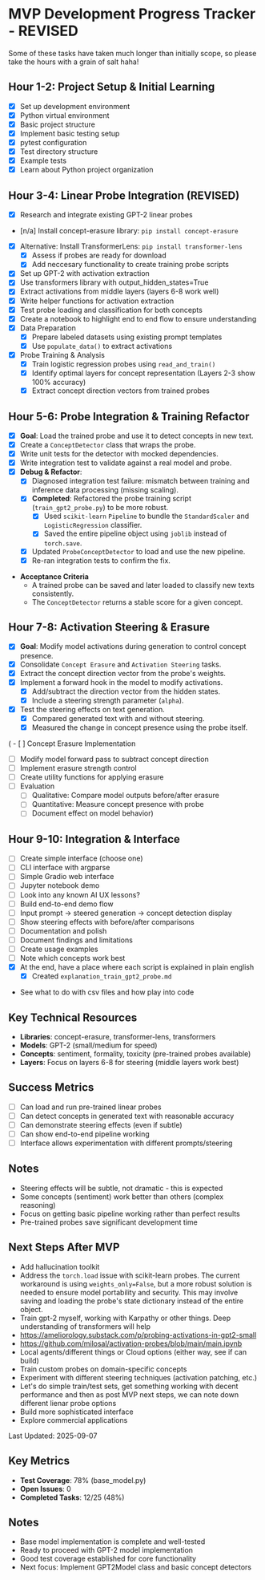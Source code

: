 # MVP Development Progress Tracker - REVISED

Some of these tasks have taken much longer than initially scope, so 
please take the hours with a grain of salt haha!

## Hour 1-2: Project Setup & Initial Learning 
- [x] Set up development environment
 - [x] Python virtual environment
 - [x] Basic project structure
- [x] Implement basic testing setup
 - [x] pytest configuration
 - [x] Test directory structure
 - [x] Example tests
- [x] Learn about Python project organization

## Hour 3-4: Linear Probe Integration (REVISED)
- [x] Research and integrate existing GPT-2 linear probes
 - [n/a] Install concept-erasure library: `pip install concept-erasure`
 - [x] Alternative: Install TransformerLens: `pip install transformer-lens`
   - [x] Assess if probes are ready for download
   - [x] Add neccesary functionality to create training probe scripts
- [x] Set up GPT-2 with activation extraction
 - [x] Use transformers library with output_hidden_states=True
 - [x] Extract activations from middle layers (layers 6-8 work well)
 - [x] Write helper functions for activation extraction
- [x] Test probe loading and classification for both concepts
- [x] Create a notebook to highlight end to end flow to ensure understanding
 - [x] Data Preparation
   - [x] Prepare labeled datasets using existing prompt templates
   - [x] Use `populate_data()` to extract activations
 - [x] Probe Training & Analysis
   - [x] Train logistic regression probes using `read_and_train()`
   - [x] Identify optimal layers for concept representation (Layers 2-3 show 100% accuracy)
   - [x] Extract concept direction vectors from trained probes

## Hour 5-6: Probe Integration & Training Refactor
- [x] **Goal**: Load the trained probe and use it to detect concepts in new text.
- [x] Create a `ConceptDetector` class that wraps the probe.
- [x] Write unit tests for the detector with mocked dependencies.
- [x] Write integration test to validate against a real model and probe.
- [x] **Debug & Refactor**:
    - [x] Diagnosed integration test failure: mismatch between training and inference data processing (missing scaling).
    - [x] **Completed**: Refactored the probe training script (`train_gpt2_probe.py`) to be more robust.
        - [x] Used `scikit-learn` `Pipeline` to bundle the `StandardScaler` and `LogisticRegression` classifier.
        - [x] Saved the entire pipeline object using `joblib` instead of `torch.save`.
    - [x] Updated `ProbeConceptDetector` to load and use the new pipeline.
    - [x] Re-ran integration tests to confirm the fix.

* __Acceptance Criteria__
  - A trained probe can be saved and later loaded to classify new texts consistently.
  - The `ConceptDetector` returns a stable score for a given concept.

## Hour 7-8: Activation Steering & Erasure
- [x] **Goal**: Modify model activations during generation to control concept presence.
- [x] Consolidate `Concept Erasure` and `Activation Steering` tasks.
- [x] Extract the concept direction vector from the probe's weights.
- [x] Implement a forward hook in the model to modify activations.
  - [x] Add/subtract the direction vector from the hidden states.
  - [x] Include a steering strength parameter (`alpha`).
- [x] Test the steering effects on text generation.
  - [x] Compared generated text with and without steering.
  - [x] Measured the change in concept presence using the probe itself.

( - [ ] Concept Erasure Implementation
   - [ ] Modify model forward pass to subtract concept direction
   - [ ] Implement erasure strength control
   - [ ] Create utility functions for applying erasure
 - [ ] Evaluation
   - [ ] Qualitative: Compare model outputs before/after erasure
   - [ ] Quantitative: Measure concept presence with probe
   - [ ] Document effect on model behavior)

## Hour 9-10: Integration & Interface
- [ ] Create simple interface (choose one)
 - [ ] CLI interface with argparse
 - [ ] Simple Gradio web interface
 - [ ] Jupyter notebook demo
 - [ ] Look into any known AI UX lessons?
- [ ] Build end-to-end demo flow
 - [ ] Input prompt → steered generation → concept detection display
 - [ ] Show steering effects with before/after comparisons
- [ ] Documentation and polish
 - [ ] Document findings and limitations
 - [ ] Create usage examples
 - [ ] Note which concepts work best
 - [x] At the end, have a place where each script is explained in plain english
    - [x] Created `explanation_train_gpt2_probe.md`
  - See what to do with csv files and how play into code


## Key Technical Resources
- **Libraries**: concept-erasure, transformer-lens, transformers
- **Models**: GPT-2 (small/medium for speed)
- **Concepts**: sentiment, formality, toxicity (pre-trained probes available)
- **Layers**: Focus on layers 6-8 for steering (middle layers work best)

## Success Metrics
- [ ] Can load and run pre-trained linear probes
- [ ] Can detect concepts in generated text with reasonable accuracy
- [ ] Can demonstrate steering effects (even if subtle)
- [ ] Can show end-to-end pipeline working
- [ ] Interface allows experimentation with different prompts/steering

## Notes
- Steering effects will be subtle, not dramatic - this is expected
- Some concepts (sentiment) work better than others (complex reasoning)
- Focus on getting basic pipeline working rather than perfect results
- Pre-trained probes save significant development time

## Next Steps After MVP
- Add hallucination toolkit
- Address the `torch.load` issue with scikit-learn probes. The current workaround is using `weights_only=False`, but a more robust solution is needed to ensure model portability and security. This may involve saving and loading the probe's state dictionary instead of the entire object.
- Train gpt-2 myself, working with Karpathy or other things. 
Deep understanding of transformers will help
- https://ameliorology.substack.com/p/probing-activations-in-gpt2-small
- https://github.com/milosal/activation-probes/blob/main/main.ipynb
- Local agents/different things or Cloud options (either way, see if can build)
- Train custom probes on domain-specific concepts
- Experiment with different steering techniques (activation patching, etc.)
- Let's  do simple train/test sets, get something working with decent performance and then as post MVP next steps, we can note down different lienar probe options
- Build more sophisticated interface
- Explore commercial applications

Last Updated: 2025-09-07

## Key Metrics
- **Test Coverage**: 78% (base_model.py)
- **Open Issues**: 0
- **Completed Tasks**: 12/25 (48%)

## Notes
- Base model implementation is complete and well-tested
- Ready to proceed with GPT-2 model implementation
- Good test coverage established for core functionality
- Next focus: Implement GPT2Model class and basic concept detectors